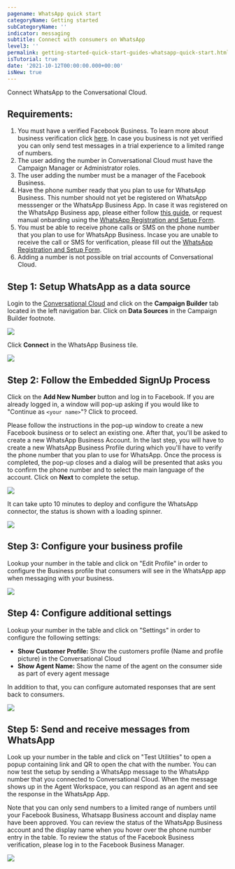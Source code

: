 ```yaml
---
pagename: WhatsApp quick start
categoryName: Getting started
subCategoryName: ''
indicator: messaging
subtitle: Connect with consumers on WhatsApp
level3: ''
permalink: getting-started-quick-start-guides-whatsapp-quick-start.html
isTutorial: true
date: '2021-10-12T00:00:00.000+00:00'
isNew: true
---
```


Connect WhatsApp to the Conversational Cloud.

## Requirements:

1. You must have a verified Facebook Business. To learn more about business verification click [here](https://www.facebook.com/business/help/2058515294227817?id=180505742745347). In case you business is not yet verified you can only send test messages in a trial experience to a limited range of numbers.
2. The user adding the number in Conversational Cloud must have the Campaign Manager or Administrator roles.
3. The user adding the number must be a manager of the Facebook Business.
4. Have the phone number ready that you plan to use for WhatsApp Business. This number should not yet be registered on WhatsApp messsenger or the WhatsApp Business App. In case it was registered on the WhatsApp Business app, please either follow [this guide](https://developers.facebook.com/docs/whatsapp/guides/phone-number#migrate), or request manual onbarding using the [WhatsApp Registration and Setup Form](https://www.liveperson.com/whatsapp-form/).
5. You must be able to receive phone calls or SMS on the phone number that you plan to use for WhatsApp Business. Incase you are unable to receive the call or SMS for verification, please fill out the [WhatsApp Registration and Setup Form](https://www.liveperson.com/whatsapp-form/).
6. Adding a number is not possible on trial accounts of Conversational Cloud.


## Step 1: Setup WhatsApp as a data source

Login to the [Conversational Cloud](https://authentication.liveperson.net/) and click on the **Campaign Builder** tab located in the left navigation bar. Click on **Data Sources** in the Campaign Builder footnote.

![](img/whatsapp-campaign-screen.png)

Click **Connect** in the WhatsApp Business tile.

![](img/whatsapp-data-sources.png)

## Step 2: Follow the Embedded SignUp Process

Click on the **Add New Number** button and log in to Facebook. If you are already logged in, a window will pop-up asking if you would like to "Continue as `<your name>`"? Click to proceed.

Please follow the instructions in the pop-up window to create a new Facebook business or to select an existing one. After that, you'll be asked to create a new WhatsApp Business Account. In the last step, you will have to create a new WhatsApp Business Profile during which you'll have to verify the phone number that you plan to use for WhatsApp. Once the process is completed, the pop-up closes and a dialog will be presented that asks you to confirm the phone number and to select the main language of the account. Click on **Next** to complete the setup.

![](img/whatsapp-number-language-list.png)

It can take upto 10 minutes to deploy and configure the WhatsApp connector, the status is shown with a loading spinner. 

![](img/whatsapp-deployment.png)

## Step 3: Configure your business profile
Lookup your number in the table and click on "Edit Profile" in order to configure the Business profile that consumers will see in the WhatsApp app when messaging with your business.

![](img/whatsapp-edit-profile.png)

## Step 4: Configure additional settings
Lookup your number in the table and click on "Settings" in order to configure the following settings:

- **Show Customer Profile:** Show the customers profile (Name and profile picture) in the Conversational Cloud
- **Show Agent Name:** Show the name of the agent on the consumer side as part of every agent message

In addition to that, you can configure automated responses that are sent back to consumers.

![](img/whatsapp-edit-settings.png)

## Step 5: Send and receive messages from WhatsApp
Look up your number in the table and click on "Test Utilities" to open a popup containing link and QR to open the chat with the number. You can now test the setup by sending a WhatsApp message to the WhatsApp number that you connected to Conversational Cloud. When the message shows up in the Agent Workspace, you can respond as an agent and see the response in the WhatsApp App. 


Note that you can only send numbers to a limited range of numbers until your Facebook Business, Whatsapp Business account and display name have been approved. You can review the status of the WhatsApp Business account and the display name when you hover over the phone number entry in the table. To review the status of the Facebook Business verification, please log in to the Facebook Business Manager. 

![](img/whatsapp-test-utilities.png)
